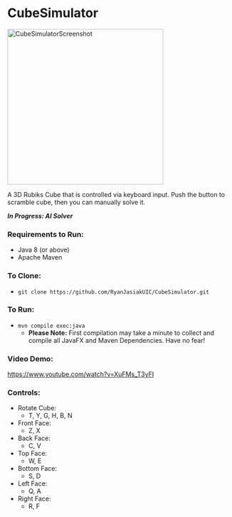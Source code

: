 # CubeSimulator

<img width="350" alt="CubeSimulatorScreenshot" src="https://user-images.githubusercontent.com/89559871/148827504-f5735bfc-3cde-492f-9adb-9cbba3822538.png">

A 3D Rubiks Cube that is controlled via keyboard input. Push the button to scramble cube, then you can manually solve it.

**_In Progress: AI Solver_**

### Requirements to Run:
- Java 8 (or above)
- Apache Maven


### To Clone:
- `git clone https://github.com/RyanJasiakUIC/CubeSimulator.git`

### To Run:
- `mvn compile exec:java`
  - **Please Note:** First compilation may take a minute to collect and compile all JavaFX and Maven Dependencies. Have no fear!
  
  
### Video Demo:
https://www.youtube.com/watch?v=XuFMs_T3yFI


### Controls:
- Rotate Cube:
  - T, Y, G, H, B, N
- Front Face:
  - Z, X
- Back Face:
  - C, V
- Top Face:
  - W, E
- Bottom Face:
  - S, D
- Left Face:
  - Q, A
- Right Face:
  - R, F
